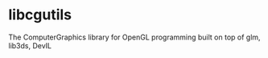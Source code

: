 libcgutils
==========

The ComputerGraphics library for OpenGL programming built on top of glm, lib3ds, DevIL 
